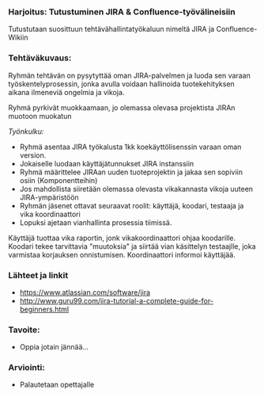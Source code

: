 ### Harjoitus: Tutustuminen JIRA & Confluence-työvälineisiin

Tutustutaan suosittuun tehtävähallintatyökaluun nimeltä JIRA ja Confluence-Wikiin


### Tehtäväkuvaus:

Ryhmän tehtävän on pysytyttää oman JIRA-palvelmen ja luoda sen varaan työskentelyprosessin, jonka avulla voidaan hallinoida tuotekehityksen aikana ilmeneviä ongelmia ja vikoja. 

Ryhmä pyrkivät muokkaamaan, jo olemassa olevasa projektista JIRAn muotoon muokatun

*Työnkulku:*

* Ryhmä asentaa JIRA työkalusta 1kk koekäyttölisenssin varaan oman version. 
* Jokaiselle luodaan käyttäjätunnukset JIRA instanssiin
* Ryhmä määrittelee JIRAan uuden tuoteprojektin ja jakaa sen sopiviin osiin (Komponentteihin)
* Jos mahdollista siiretään olemassa olevasta vikakannasta vikoja uuteen JIRA-ympäristöön
* Ryhmän jäsenet ottavat seuraavat roolit: käyttäjä, koodari, testaaja ja vika koordinaattori
* Lopuksi ajetaan vianhallinta prosessia tiimissä.

Käyttäjä tuottaa vika raportin, jonk vikakoordinaattori ohjaa koodarille. Koodari tekee tarvittavia "muutoksia" ja siirtää vian käsittelyn testaajlle, joka varmistaa korjauksen onnistumisen. Koordinaattori informoi käyttäjää.








### Lähteet ja linkit

* https://www.atlassian.com/software/jira
* http://www.guru99.com/jira-tutorial-a-complete-guide-for-beginners.html

### Tavoite:

* Oppia jotain jännää...



### Arviointi:

* Palautetaan opettajalle 

